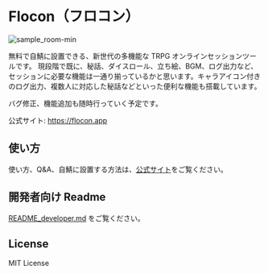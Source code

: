 # Flocon（フロコン）

![sample_room-min](https://user-images.githubusercontent.com/21971954/146357718-80fad39d-18f9-4244-a328-466dc88639fc.png)

無料で自鯖に設置できる、新世代の多機能な TRPG オンラインセッションツールです。
現段階で既に、秘話、ダイスロール、立ち絵、BGM、ログ出力など、セッションに必要な機能は一通り揃っているかと思います。キャラアイコン付きのログ出力、複数人に対応した秘話などといった便利な機能も搭載しています。

バグ修正、機能追加も随時行っていく予定です。

公式サイト: <https://flocon.app>

## 使い方

使い方、Q&A、自鯖に設置する方法は、[公式サイト](https://flocon.app)をご覧ください。

## 開発者向け Readme

[README_developer.md](./README_developer.md) をご覧ください。

## License

MIT License
